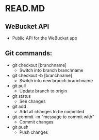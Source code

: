 # READ.MD

## WeBucket API

- Public API for the WeBucket app

## Git commands:

- git checkout [branchname]
    - Switch into branch branchname
- git checkout -b [branchname]
    - Switch into new branch branchname
- git pull
    - Update branch to origin
- git status
    - See changes
- git add .
    - Add all changes to be commited
- git commit -m "message to commit with"
    - Commit changes
- git push
    - Push changes


